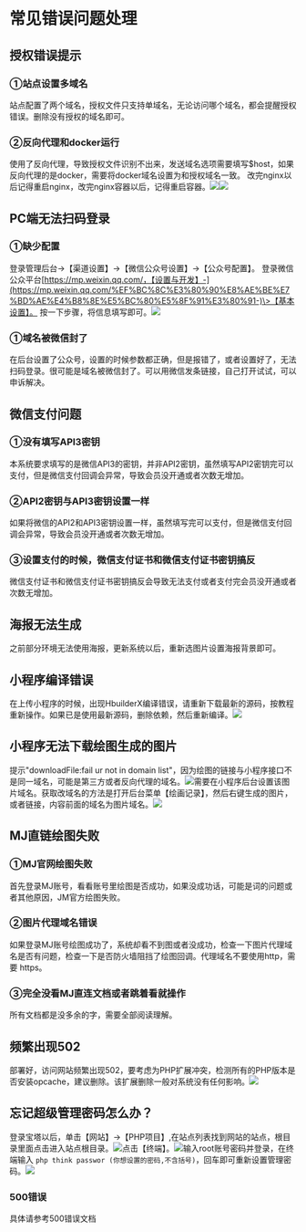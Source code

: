 常见错误问题处理[​](https://doc.chatmoney.cn/chat/qa/error.html#%E5%B8%B8%E8%A7%81%E9%94%99%E8%AF%AF%E9%97%AE%E9%A2%98%E5%A4%84%E7%90%86)
=================================================================================================================================

授权错误提示[​](https://doc.chatmoney.cn/chat/qa/error.html#%E6%8E%88%E6%9D%83%E9%94%99%E8%AF%AF%E6%8F%90%E7%A4%BA)
-------------------------------------------------------------------------------------------------------------

### ①站点设置多域名[​](https://doc.chatmoney.cn/chat/qa/error.html#_1%E7%AB%99%E7%82%B9%E8%AE%BE%E7%BD%AE%E5%A4%9A%E5%9F%9F%E5%90%8D)

站点配置了两个域名，授权文件只支持单域名，无论访问哪个域名，都会提醒授权错误。删除没有授权的域名即可。

### ②反向代理和docker运行[​](https://doc.chatmoney.cn/chat/qa/error.html#_2%E5%8F%8D%E5%90%91%E4%BB%A3%E7%90%86%E5%92%8Cdocker%E8%BF%90%E8%A1%8C)

使用了反向代理，导致授权文件识别不出来，发送域名选项需要填写$host，如果反向代理的是docker，需要将docker域名设置为和授权域名一致。 改完nginx以后记得重启nginx，改完nginx容器以后，记得重启容器。![](https://doc.chatmoney.cn/docs/images/general/qa/error/license-3-1.png)![](https://doc.chatmoney.cn/docs/images/general/qa/error/license-3-2.png)

PC端无法扫码登录[​](https://doc.chatmoney.cn/chat/qa/error.html#pc%E7%AB%AF%E6%97%A0%E6%B3%95%E6%89%AB%E7%A0%81%E7%99%BB%E5%BD%95)
---------------------------------------------------------------------------------------------------------------------------

### ①缺少配置[​](https://doc.chatmoney.cn/chat/qa/error.html#_1%E7%BC%BA%E5%B0%91%E9%85%8D%E7%BD%AE)

登录管理后台->【渠道设置】->【微信公众号设置】->【公众号配置】。 登录微信公众平台[https://mp.weixin.qq.com/，【设置与开发】-](https://mp.weixin.qq.com/%EF%BC%8C%E3%80%90%E8%AE%BE%E7%BD%AE%E4%B8%8E%E5%BC%80%E5%8F%91%E3%80%91-)\>【基本设置】。 按一下步骤，将信息填写即可。![](https://doc.chatmoney.cn/docs/images/general/qa/error/pc-wechat-login.png)

### ①域名被微信封了[​](https://doc.chatmoney.cn/chat/qa/error.html#_1%E5%9F%9F%E5%90%8D%E8%A2%AB%E5%BE%AE%E4%BF%A1%E5%B0%81%E4%BA%86)

在后台设置了公众号，设置的时候参数都正确，但是报错了，或者设置好了，无法扫码登录。很可能是域名被微信封了。可以用微信发条链接，自己打开试试，可以申诉解决。

微信支付问题[​](https://doc.chatmoney.cn/chat/qa/error.html#%E5%BE%AE%E4%BF%A1%E6%94%AF%E4%BB%98%E9%97%AE%E9%A2%98)
-------------------------------------------------------------------------------------------------------------

### ①没有填写API3密钥[​](https://doc.chatmoney.cn/chat/qa/error.html#_1%E6%B2%A1%E6%9C%89%E5%A1%AB%E5%86%99api3%E5%AF%86%E9%92%A5)

本系统要求填写的是微信API3的密钥，并非API2密钥，虽然填写API2密钥完可以支付，但是微信支付回调会异常，导致会员没开通或者次数无增加。

### ②API2密钥与API3密钥设置一样[​](https://doc.chatmoney.cn/chat/qa/error.html#_2api2%E5%AF%86%E9%92%A5%E4%B8%8Eapi3%E5%AF%86%E9%92%A5%E8%AE%BE%E7%BD%AE%E4%B8%80%E6%A0%B7)

如果将微信的API2和API3密钥设置一样，虽然填写完可以支付，但是微信支付回调会异常，导致会员没开通或者次数无增加。

### ③设置支付的时候，微信支付证书和微信支付证书密钥搞反[​](https://doc.chatmoney.cn/chat/qa/error.html#_3%E8%AE%BE%E7%BD%AE%E6%94%AF%E4%BB%98%E7%9A%84%E6%97%B6%E5%80%99-%E5%BE%AE%E4%BF%A1%E6%94%AF%E4%BB%98%E8%AF%81%E4%B9%A6%E5%92%8C%E5%BE%AE%E4%BF%A1%E6%94%AF%E4%BB%98%E8%AF%81%E4%B9%A6%E5%AF%86%E9%92%A5%E6%90%9E%E5%8F%8D)

微信支付证书和微信支付证书密钥搞反会导致无法支付或者支付完会员没开通或者次数无增加。

海报无法生成[​](https://doc.chatmoney.cn/chat/qa/error.html#%E6%B5%B7%E6%8A%A5%E6%97%A0%E6%B3%95%E7%94%9F%E6%88%90)
-------------------------------------------------------------------------------------------------------------

之前部分环境无法使用海报，更新系统以后，重新选图片设置海报背景即可。

小程序编译错误[​](https://doc.chatmoney.cn/chat/qa/error.html#%E5%B0%8F%E7%A8%8B%E5%BA%8F%E7%BC%96%E8%AF%91%E9%94%99%E8%AF%AF)
-----------------------------------------------------------------------------------------------------------------------

在上传小程序的时候，出现HbuilderX编译错误，请重新下载最新的源码，按教程重新操作。如果已是使用最新源码，删除依赖，然后重新编译。![](https://doc.chatmoney.cn/docs/images/general/qa/error/mnp-build.png)

小程序无法下载绘图生成的图片[​](https://doc.chatmoney.cn/chat/qa/error.html#%E5%B0%8F%E7%A8%8B%E5%BA%8F%E6%97%A0%E6%B3%95%E4%B8%8B%E8%BD%BD%E7%BB%98%E5%9B%BE%E7%94%9F%E6%88%90%E7%9A%84%E5%9B%BE%E7%89%87)
---------------------------------------------------------------------------------------------------------------------------------------------------------------------------------------------

提示"downloadFile:fail ur not in domain list"，因为绘图的链接与小程序接口不是同一域名，可能是第三方或者反向代理的域名。![](https://doc.chatmoney.cn/docs/images/general/qa/error/mnp-download-error.png)需要在小程序后台设置该图片域名。获取改域名的方法是打开后台菜单【绘画记录】，然后右键生成的图片，或者链接，内容前面的域名为图片域名。![](https://doc.chatmoney.cn/docs/images/general/qa/error/mnp-download-url.png)

MJ直链绘图失败[​](https://doc.chatmoney.cn/chat/qa/error.html#mj%E7%9B%B4%E9%93%BE%E7%BB%98%E5%9B%BE%E5%A4%B1%E8%B4%A5)
-----------------------------------------------------------------------------------------------------------------

### ①MJ官网绘图失败[​](https://doc.chatmoney.cn/chat/qa/error.html#_1mj%E5%AE%98%E7%BD%91%E7%BB%98%E5%9B%BE%E5%A4%B1%E8%B4%A5)

首先登录MJ账号，看看账号里绘图是否成功，如果没成功话，可能是词的问题或者其他原因，JM官方绘图失败。  

### ②图片代理域名错误[​](https://doc.chatmoney.cn/chat/qa/error.html#_2%E5%9B%BE%E7%89%87%E4%BB%A3%E7%90%86%E5%9F%9F%E5%90%8D%E9%94%99%E8%AF%AF)

如果登录MJ账号绘图成功了，系统却看不到图或者没成功，检查一下图片代理域名是否有问题，检查一下是否防火墙阻挡了绘图回调。代理域名不要使用http，需要 https。

### ③完全没看MJ直连文档或者跳着看就操作[​](https://doc.chatmoney.cn/chat/qa/error.html#_3%E5%AE%8C%E5%85%A8%E6%B2%A1%E7%9C%8Bmj%E7%9B%B4%E8%BF%9E%E6%96%87%E6%A1%A3%E6%88%96%E8%80%85%E8%B7%B3%E7%9D%80%E7%9C%8B%E5%B0%B1%E6%93%8D%E4%BD%9C)

所有文档都是没多余的字，需要全部阅读理解。

频繁出现502[​](https://doc.chatmoney.cn/chat/qa/error.html#%E9%A2%91%E7%B9%81%E5%87%BA%E7%8E%B0502)
-----------------------------------------------------------------------------------------------

部署好，访问网站频繁出现502，要考虑为PHP扩展冲突，检测所有的PHP版本是否安装opcache，建议删除。该扩展删除一般对系统没有任何影响。![](https://doc.chatmoney.cn/docs/images/general/php/error/502-1.png)

忘记超级管理密码怎么办？[​](https://doc.chatmoney.cn/chat/qa/error.html#%E5%BF%98%E8%AE%B0%E8%B6%85%E7%BA%A7%E7%AE%A1%E7%90%86%E5%AF%86%E7%A0%81%E6%80%8E%E4%B9%88%E5%8A%9E)
----------------------------------------------------------------------------------------------------------------------------------------------------------------

登录宝塔以后，单击【网站】->【PHP项目】,在站点列表找到网站的站点，根目录里面点击进入站点根目录。![](https://doc.chatmoney.cn/docs/images/general/php/error/password-1.png)点击【终端】。![](https://doc.chatmoney.cn/docs/images/general/php/error/password-2.png)输入root账号密码并登录，在终端输入 `php think passwor (你想设置的密码,不含括号)`，回车即可重新设置管理密码。![](https://doc.chatmoney.cn/docs/images/general/php/error/password-3.png)

### 500错误[​](https://doc.chatmoney.cn/chat/qa/error.html#_500%E9%94%99%E8%AF%AF)

具体请参考500错误文档